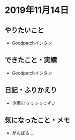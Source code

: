 # 2019年11月14日

## やりたいこと

- Goodpatchインタン

## できたこと・実績

- Goodpatchインタン

## 日記・ふりかえり

- 企画むっっっっっずい

## 気になったこと・メモ

- がんばる...
